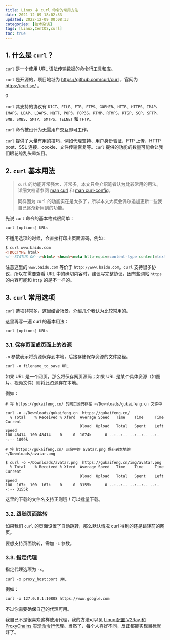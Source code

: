 ```yaml
---
title: Linux 中 curl 命令的常用方法
date: 2021-12-09 18:02:33
updated: 2022-12-09 00:08:33
categories: [技术杂谈]
tags: [Linux,CentOS,curl]
toc: true
---
```








## 1. 什么是 `curl`？



`curl` 是一个使用 URL 语法传输数据的命令行工具和库。



`curl` 是开源的，项目地址为 https://github.com/curl/curl ，官网为 https://curl.se/ 。

0

`curl` 其支持的协议有 `DICT`、`FILE`、`FTP`、`FTPS`、`GOPHER`、`HTTP`、`HTTPS`、`IMAP`、`IMAPS`、`LDAP`、`LDAPS`、`MQTT`、`POP3`、`POP3S`、`RTMP`、`RTMPS`、`RTSP`、`SCP`、`SFTP`、`SMB`、`SMBS`、`SMTP`、`SMTPS`、`TELNET` 和 `TFTP`。



`curl` 命令被设计为无需用户交互即可工作。



`curl` 提供了大量有用的技巧，例如代理支持、用户身份验证、FTP 上传、HTTP post、SSL 连接、cookie、文件传输恢复等。`curl` 提供的功能的数量可能会让我们眼花缭乱头晕炫目。





## 2. `curl` 基本用法



>`curl` 的功能非常强大，非常多，本文只会介绍笔者认为比较常用的用法。详细文档请参阅 [man curl](https://man7.org/linux/man-pages/man1/curl.1.html) 和 [man curl-config](https://man7.org/linux/man-pages/man1/curl-config.1.html)。
>
>同样因为 `curl` 的功能实在是太多了，所以本文大概会偶尔追加更新一些我自己逐渐新用到的功能。



先说 `curl` 命令的基本格式很简单：

```shell
curl [options] URLs
```

不适用选项的时候，会直接打印出页面源码，例如：

```html
$ curl www.baidu.com
<!DOCTYPE html>
<!--STATUS OK--><html> <head><meta http-equiv=content-type content=text/html;charset=utf-8><meta http-equiv=X-UA-Compatible content=IE=Edge><meta content=always name=referrer><link rel=stylesheet type=text/css href=http://s1.bdstatic.com/r/www/cache/bdorz/baidu.min.css><title>百度一下，你就知道</title></head> <body link=#0000cc> <div id=wrapper> <div id=head> <div class=head_wrapper> <div class=s_form> <div class=s_form_wrapper> <div id=lg> <img hidefocus=true src=//www.baidu.com/img/bd_logo1.png width=270 height=129> </div> <form id=form name=f action=//www.baidu.com/s class=fm> <input type=hidden name=bdorz_come value=1> <input type=hidden name=ie value=utf-8> <input type=hidden name=f value=8> <input type=hidden name=rsv_bp value=1> <input type=hidden name=rsv_idx value=1> <input type=hidden name=tn value=baidu><span class="bg s_ipt_wr"><input id=kw name=wd class=s_ipt value maxlength=255 autocomplete=off autofocus></span><span class="bg s_btn_wr"><input type=submit id=su value=百度一下 class="bg s_btn"></span> </form> </div> </div> <div id=u1> <a href=http://news.baidu.com name=tj_trnews class=mnav>新闻</a> <a href=http://www.hao123.com name=tj_trhao123 class=mnav>hao123</a> <a href=http://map.baidu.com name=tj_trmap class=mnav>地图</a> <a href=http://v.baidu.com name=tj_trvideo class=mnav>视频</a> <a href=http://tieba.baidu.com name=tj_trtieba class=mnav>贴吧</a> <noscript> <a href=http://www.baidu.com/bdorz/login.gif?login&amp;tpl=mn&amp;u=http%3A%2F%2Fwww.baidu.com%2f%3fbdorz_come%3d1 name=tj_login class=lb>登录</a> </noscript> <script>document.write('<a href="http://www.baidu.com/bdorz/login.gif?login&tpl=mn&u='+ encodeURIComponent(window.location.href+ (window.location.search === "" ? "?" : "&")+ "bdorz_come=1")+ '" name="tj_login" class="lb">登录</a>');</script> <a href=//www.baidu.com/more/ name=tj_briicon class=bri style="display: block;">更多产品</a> </div> </div> </div> <div id=ftCon> <div id=ftConw> <p id=lh> <a href=http://home.baidu.com>关于百度</a> <a href=http://ir.baidu.com>About Baidu</a> </p> <p id=cp>&copy;2017&nbsp;Baidu&nbsp;<a href=http://www.baidu.com/duty/>使用百度前必读</a>&nbsp; <a href=http://jianyi.baidu.com/ class=cp-feedback>意见反馈</a>&nbsp;京ICP证030173号&nbsp; <img src=//www.baidu.com/img/gs.gif> </p> </div> </div> </div> </body> </html>
```

注意这里的 `www.baidu.com` 等价于 `http://www.baidu.com`。`curl` 支持很多协议，所以在需要查看 URL 中的确切内容时，建议写完整协议，因有些网站 `https` 的内容可能和 `http` 的是不一样的。







## 3. `curl` 常用选项



`curl` 选项非常多，这里结合场景，介绍几个我认为比较常用的。



这里再写一遍 curl 的基本用法：

```shell
curl [options] URLs
```



### 3.1. 保存页面或页面上的资源



`-o` 参数表示将资源保存到本地，后接存储保存资源的文件路径。



````
curl -o filename_to_save URL
````

如果 URL 是一个网页，那么将保存网页源码；如果 URL 是某个具体资源（如图片、视频文件）则将此资源存在本地。

例如：

```shell
# 将 https://gukaifeng.cn/ 的网页源码存在 ~/Downloads/gukaifeng.cn 文件中

curl -o ~/Downloads/gukaifeng.cn  https://gukaifeng.cn/
  % Total    % Received % Xferd  Average Speed   Time    Time     Time  Current
                                 Dload  Upload   Total   Spent    Left  Speed
100 48414  100 48414    0     0  1074k      0 --:--:-- --:--:-- --:--:-- 1099k
```



```shell
# 将 https://gukaifeng.cn/ 网站中的 avatar.png 保存到本地的 ~/Downloads/avatar.png

$ curl -o ~/Downloads/avatar.png  https://gukaifeng.cn/img/avatar.png
  % Total    % Received % Xferd  Average Speed   Time    Time     Time  Current
                                 Dload  Upload   Total   Spent    Left  Speed
100  167k  100  167k    0     0  3155k      0 --:--:-- --:--:-- --:--:-- 3155k
```

这里的下载的文件名支持正则哦！可以批量下载。

### 3.2. 跟随页面跳转

如果我们 `curl` 的页面设置了自动跳转，那么默认情况 curl 得到的还是跳转前的网页。

要想支持页面跳转，需加 `-L` 参数。



### 3.3. 指定代理

指定代理选项为 `-x`。

```shell
curl -x proxy_host:port URL
```

例如：

```shell
curl -x 127.0.0.1:10808 https://www.google.com
```



不过你需要确保自己的代理可用。

我自己不是很喜欢这样使用代理，我的方法可以见 [Linux 配置 V2Ray 和 ProxyChains 实现命令行代理](https://gukaifeng.cn/posts/linux-pei-zhi-v2ray-he-proxychains-shi-xian-ming-ling-xing-dai-li-wu-tu-xing-jie-mian/)。当然了，每个人喜好不同，反正都能实现目标就好了。

